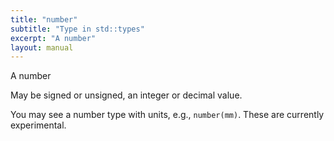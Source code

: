 ```yaml
---
title: "number"
subtitle: "Type in std::types"
excerpt: "A number"
layout: manual
---
```


A number

May be signed or unsigned, an integer or decimal value.

You may see a number type with units, e.g., `number(mm)`. These are currently experimental.



